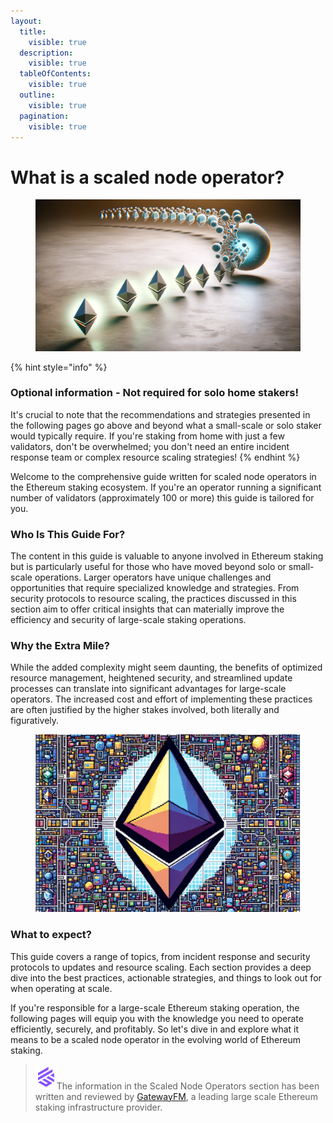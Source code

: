 ```yaml
---
layout:
  title:
    visible: true
  description:
    visible: true
  tableOfContents:
    visible: true
  outline:
    visible: true
  pagination:
    visible: true
---
```


# What is a scaled node operator?

<div data-full-width="false">

<figure><img src="../.gitbook/assets/EthScaling.png" alt=""><figcaption></figcaption></figure>

</div>

{% hint style="info" %}
### Optional information - Not required for solo home stakers!

It's crucial to note that the recommendations and strategies presented in the following pages go above and beyond what a small-scale or solo staker would typically require. If you're staking from home with just a few validators, don't be overwhelmed; you don't need an entire incident response team or complex resource scaling strategies!
{% endhint %}

Welcome to the comprehensive guide written for scaled node operators in the Ethereum staking ecosystem. If you're an operator running a significant number of validators (approximately 100 or more) this guide is tailored for you.

### Who Is This Guide For?

The content in this guide is valuable to anyone involved in Ethereum staking but is particularly useful for those who have moved beyond solo or small-scale operations. Larger operators have unique challenges and opportunities that require specialized knowledge and strategies. From security protocols to resource scaling, the practices discussed in this section aim to offer critical insights that can materially improve the efficiency and security of large-scale staking operations.

### Why the Extra Mile?

While the added complexity might seem daunting, the benefits of optimized resource management, heightened security, and streamlined update processes can translate into significant advantages for large-scale operators. The increased cost and effort of implementing these practices are often justified by the higher stakes involved, both literally and figuratively.

<div data-full-width="false">

<figure><img src="../.gitbook/assets/image (103).png" alt="" width="563"><figcaption></figcaption></figure>

</div>

### What to expect?

This guide covers a range of topics, from incident response and security protocols to updates and resource scaling. Each section provides a deep dive into the best practices, actionable strategies, and things to look out for when operating at scale.

If you're responsible for a large-scale Ethereum staking operation, the following pages will equip you with the knowledge you need to operate efficiently, securely, and profitably. So let's dive in and explore what it means to be a scaled node operator in the evolving world of Ethereum staking.

> <img src="../.gitbook/assets/image (108).png" alt="" data-size="line">The information in the Scaled Node Operators section has been written and reviewed by [GatewayFM](https://gateway.fm), a leading large scale Ethereum staking infrastructure provider.
